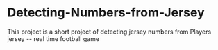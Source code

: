 # Detecting-Numbers-from-Jersey
This project is a short project of detecting jersey numbers from Players jersey -- real time football game
